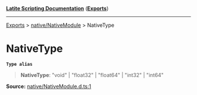 [**Latite Scripting Documentation**](../../README.md) ([**Exports**](../../exports.md))

---

[Exports](../../exports.md) > [native/NativeModule](../index.md) > NativeType

# NativeType

**`Type alias`**

> **NativeType**: "void" \| "float32" \| "float64" \| "int32" \| "int64"

**Source:** [native/NativeModule.d.ts:1](https://github.com/LatiteScripting/latitescripting.github.io/blob/e10e2da/definitions/native/NativeModule.d.ts#L1)
